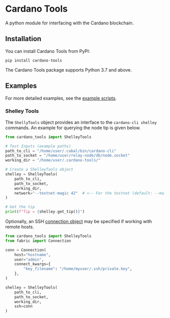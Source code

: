 # Cardano Tools
A python module for interfacing with the Cardano blockchain.

## Installation

You can install Cardano Tools from PyPI:

```
pip install cardano-tools
```

The Cardano Tools package supports Python 3.7 and above.

## Examples

For more detailed examples, see the [example scripts](https://gitlab.com/viper-staking/cardano-tools/-/tree/master/examples).

### Shelley Tools

The `ShellyTools` object provides an interface to the `cardano-cli shelley` 
commands. An example for querying the node tip is given below.

```python
from cardano_tools import ShelleyTools

# Test Inputs (example paths)
path_to_cli = "/home/user/.cabal/bin/cardano-cli"
path_to_socket = "/home/user/relay-node/db/node.socket"
working_dir = "/home/user/.cardano-tools/"

# Create a ShelleyTools object
shelley = ShelleyTools(
    path_to_cli, 
    path_to_socket, 
    working_dir, 
    network="--testnet-magic 42"  # <-- For the testnet (default: --mainnet)
)

# Get the tip
print(f"Tip = {shelley.get_tip()}")
```

Optionally, an SSH [connection object](https://docs.fabfile.org/en/2.5/api/connection.html) may be specified if working with remote hosts.

```python
from cardano_tools import ShelleyTools
from fabric import Connection

conn = Connection(
    host="hostname",
    user="admin",
    connect_kwargs={
        "key_filename": "/home/myuser/.ssh/private.key",
    },
)

shelley = ShelleyTools(
    path_to_cli, 
    path_to_socket, 
    working_dir,
    ssh=conn
)
```



